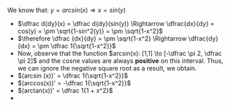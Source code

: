 We know that: $y = arcsin(x) \Rightarrow x = sin(y)$
- $\dfrac d{dy}(x) = \dfrac d{dy}(sin(y)) \Rightarrow \dfrac{dx}{dy} = cos(y) = \pm \sqrt{1-sin^2(y)} = \pm \sqrt{1-x^2}$
- $\therefore \dfrac {dx}{dy} = \pm \sqrt{1-x^2} \Rightarrow \dfrac{dy}{dx} = \pm \dfrac 1{\sqrt{1-x^2}}$
- Now, observe that the function $arcsin(x): [1,1] \to [-\dfrac \pi 2, \dfrac \pi 2]$ and the cosne values are always **positive** on this interval. Thus, we can ignore the negative square root as a result, we obtain. 
- $(arcsin (x))' = \dfrac 1{\sqrt{1-x^2}}$
- $(arccos(x))' = -\dfrac 1{\sqrt{1-x^2}}$
- $(arctan(x))' = \dfrac 1{1 + x^2}$
- 
